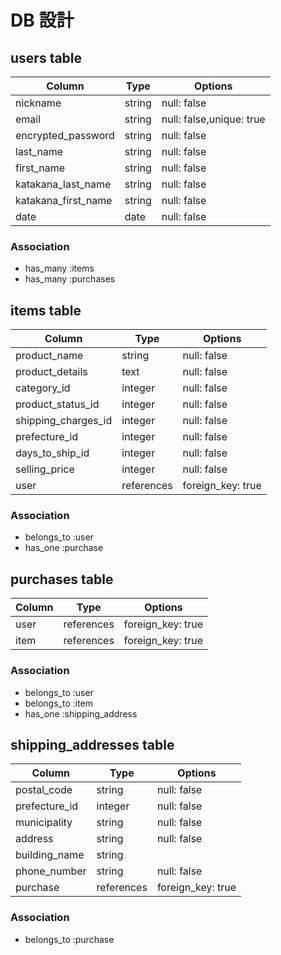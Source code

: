 # DB 設計

## users table

| Column              | Type                | Options                  |
|---------------------|---------------------|--------------------------|
| nickname            | string              | null: false              |
| email               | string              | null: false,unique: true |
| encrypted_password  | string              | null: false              |
| last_name           | string              | null: false              |
| first_name          | string              | null: false              |
| katakana_last_name  | string              | null: false              |
| katakana_first_name | string              | null: false              |
| date                | date                | null: false              |

### Association

* has_many :items
* has_many :purchases


## items table

| Column              | Type                | Options                |
|---------------------|---------------------|------------------------|
| product_name        | string              | null: false            |
| product_details     | text                | null: false            |
| category_id         | integer             | null: false            |
| product_status_id   | integer             | null: false            |
| shipping_charges_id | integer             | null: false            |
| prefecture_id       | integer             | null: false            |
| days_to_ship_id     | integer             | null: false            |
| selling_price       | integer             | null: false            |
| user                | references          | foreign_key: true      |


### Association

- belongs_to :user
- has_one :purchase

## purchases table

| Column             | Type                | Options                 |
|--------------------|---------------------|-------------------------|
| user               | references          | foreign_key: true       |
| item              | references          | foreign_key: true       |

### Association

- belongs_to :user
- belongs_to :item
- has_one :shipping_address

## shipping_addresses table

| Column             | Type                | Options                 |
|--------------------|---------------------|-------------------------|
| postal_code        | string              | null: false             |
| prefecture_id       | integer             | null: false            |
| municipality       | string              | null: false             |
| address            | string              | null: false             |
| building_name      | string              |                         |
| phone_number       | string              | null: false             |
| purchase           | references          | foreign_key: true       |

### Association

- belongs_to :purchase
